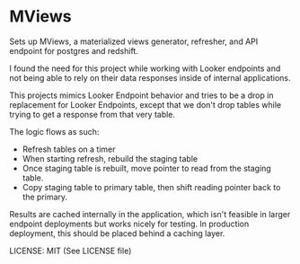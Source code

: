 MViews
==

Sets up MViews, a materialized views generator, refresher, and API
endpoint for postgres and redshift.

I found the need for this project while working with Looker endpoints
and not being able to rely on their data responses inside of internal
applications.

This projects mimics Looker Endpoint behavior and tries to be a drop in
replacement for Looker Endpoints, except that we don't drop tables while
trying to get a response from that very table.

The logic flows as such:

- Refresh tables on a timer
- When starting refresh, rebuild the staging table
- Once staging table is rebuilt, move pointer to read from the staging
table.
- Copy staging table to primary table, then shift reading pointer back
to the primary.

Results are cached internally in the application, which isn't feasible
in larger endpoint deployments but works nicely for testing. In
production deployment, this should be placed behind a caching layer.

LICENSE: MIT (See LICENSE file)
